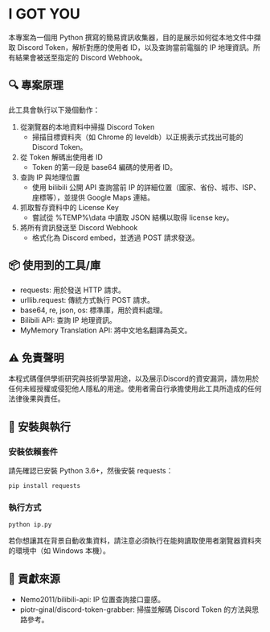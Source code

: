 
I GOT YOU
=================================

本專案為一個用 Python 撰寫的簡易資訊收集器，目的是展示如何從本地文件中擷取 Discord Token，解析對應的使用者 ID，以及查詢當前電腦的 IP 地理資訊。所有結果會被送至指定的 Discord Webhook。

🔍 專案原理
------------
此工具會執行以下幾個動作：

1. 從瀏覽器的本地資料中掃描 Discord Token
   - 掃描目標資料夾（如 Chrome 的 leveldb）以正規表示式找出可能的 Discord Token。
2. 從 Token 解碼出使用者 ID
   - Token 的第一段是 base64 編碼的使用者 ID。
3. 查詢 IP 與地理位置
   - 使用 bilibili 公開 API 查詢當前 IP 的詳細位置（國家、省份、城市、ISP、座標等），並提供 Google Maps 連結。
4. 抓取暫存資料中的 License Key
   - 嘗試從 %TEMP%\data 中讀取 JSON 結構以取得 license key。
5. 將所有資訊發送至 Discord Webhook
   - 格式化為 Discord embed，並透過 POST 請求發送。

📦 使用到的工具/庫
------------------

- requests: 用於發送 HTTP 請求。
- urllib.request: 傳統方式執行 POST 請求。
- base64, re, json, os: 標準庫，用於資料處理。
- Bilibili API: 查詢 IP 地理資訊。
- MyMemory Translation API: 將中文地名翻譯為英文。

⚠️ 免責聲明
-----------

本程式碼僅供學術研究與技術學習用途，以及展示Discord的資安漏洞，請勿用於任何未經授權或侵犯他人隱私的用途。使用者需自行承擔使用此工具所造成的任何法律後果與責任。

🔧 安裝與執行
-------------

### 安裝依賴套件

請先確認已安裝 Python 3.6+，然後安裝 requests：

    pip install requests

### 執行方式

    python ip.py

若你想讓其在背景自動收集資料，請注意必須執行在能夠讀取使用者瀏覽器資料夾的環境中（如 Windows 本機）。

🙌 貢獻來源
-----------

- Nemo2011/bilibili-api: IP 位置查詢接口靈感。
- piotr-ginal/discord-token-grabber: 掃描並解碼 Discord Token 的方法與思路參考。
